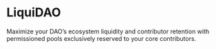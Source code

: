 # LiquiDAO

Maximize your DAO’s ecosystem liquidity and contributor retention with permissioned pools exclusively reserved to your core contributors.
